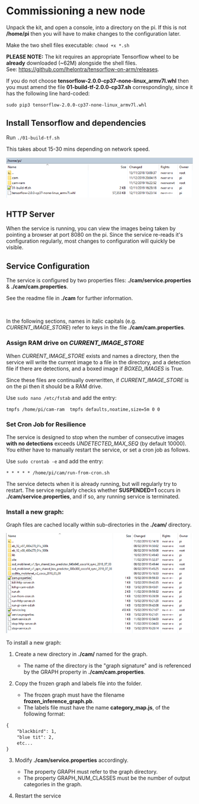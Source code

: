 # Commissioning a new node

Unpack the kit, and open a console, into a directory on the pi. 
If this is not **/home/pi** then you will have to make changes to the configuration later.

Make the two shell files executable: `chmod +x *.sh`

**PLEASE NOTE:**
The kit requires an appropriate Tensorflow wheel to be **already** downloaded (~62M) alongside the shell files.<br>
See: https://github.com/lhelontra/tensorflow-on-arm/releases.

If you do not choose **tensorflow-2.0.0-cp37-none-linux_armv7l.whl** then you must 
amend the file **01-build-tf-2.0.0-cp37.sh** correspondingly, since it has the following line hard-coded:

    sudo pip3 tensorflow-2.0.0-cp37-none-linux_armv7l.whl

    

## Install Tensorflow and dependencies

Run `./01-build-tf.sh`

This takes about 15-30 mins depending on network speed.


![after install](home-directory.png)


## HTTP Server 

When the service is running, you can view the images being taken by pointing a browser at port 8080 on the pi. 
Since the service re-reads it's configuration regularly, most changes to configuration will quickly be visible.


## Service Configuration

The service is configured by two properties files: **./cam/service.properties** & **./cam/cam.properties**. 

See the readme file in **./cam** for further information.

<br>

In the following sections, names in italic capitals (e.g. *CURRENT_IMAGE_STORE*) refer to keys in the file **./cam/cam.properties**.


### Assign RAM drive on *CURRENT_IMAGE_STORE*

When *CURRENT_IMAGE_STORE* exists and names a directory, 
then the service will write the current image to a file in the directory,
and a detection file if there are detections,
and a boxed image if *BOXED_IMAGES* is True.

Since these files are continually overwritten, if *CURRENT_IMAGE_STORE* is on the pi then it should be a RAM drive.

Use `sudo nano /etc/fstab` and add the entry:

    tmpfs /home/pi/cam-ram  tmpfs defaults,noatime,size=5m 0 0


### Set Cron Job for Resilience 

The service is designed to stop when the number of consecutive images **with no detections** exceeds *UNDETECTED_MAX_SEQ* (by default 10000).
You either have to manually restart the service, or set a cron job as follows.

Use `sudo crontab -e` and add the entry:

    * * * * * /home/pi/cam/run-from-cron.sh

The service detects when it is already running, but will regularly try to restart.
The service regularly checks whether **SUSPENDED=1** occurs in **./cam/service.properties**, and if so, any running service is terminated.



### Install a new graph:

Graph files are cached locally within sub-directories in the **./cam/** directory.

![after graph install](cam-directory.png)


To install a new graph:

1. Create a new directory in **./cam/** named for the graph.
    *  The name of the directory is the "graph signature" and is referenced by the GRAPH property in **./cam/cam.properties**.

2. Copy the frozen graph and labels file into the folder.
    *  The frozen graph must have the filename **frozen_inference_graph.pb**.
    *  The labels file must have the name **category_map.js**, of the following format:
```
{
    "blackbird": 1, 
    "blue tit": 2,
    etc...    
}
```

3. Modify **./cam/service.properties** accordingly.
    *  The property GRAPH must refer to the graph directory.
    *  The property GRAPH_NUM_CLASSES must be the number of output categories in the graph.

4. Restart the service
